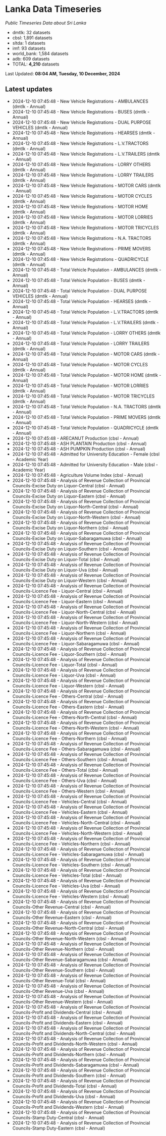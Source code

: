 # Lanka Data Timeseries
*Public Timeseries Data about Sri Lanka*

* dmtlk: 32 datasets
* cbsl: 1,891 datasets
* sltda: 1 datasets
* imf: 93 datasets
* world_bank: 1,584 datasets
* adb: 609 datasets
* TOTAL: **4,210** datasets

Last Updated: **08:04 AM, Tuesday, 10 December, 2024**

## Latest updates

* 2024-12-10 07:45:48 - New Vehicle Registrations - AMBULANCES (dmtlk - Annual)
* 2024-12-10 07:45:48 - New Vehicle Registrations - BUSES (dmtlk - Annual)
* 2024-12-10 07:45:48 - New Vehicle Registrations - DUAL PURPOSE VEHICLES (dmtlk - Annual)
* 2024-12-10 07:45:48 - New Vehicle Registrations - HEARSES (dmtlk - Annual)
* 2024-12-10 07:45:48 - New Vehicle Registrations - L.V.TRACTORS (dmtlk - Annual)
* 2024-12-10 07:45:48 - New Vehicle Registrations - L.V.TRAILERS (dmtlk - Annual)
* 2024-12-10 07:45:48 - New Vehicle Registrations - LORRY OTHERS (dmtlk - Annual)
* 2024-12-10 07:45:48 - New Vehicle Registrations - LORRY TRAILERS (dmtlk - Annual)
* 2024-12-10 07:45:48 - New Vehicle Registrations - MOTOR CARS (dmtlk - Annual)
* 2024-12-10 07:45:48 - New Vehicle Registrations - MOTOR CYCLES (dmtlk - Annual)
* 2024-12-10 07:45:48 - New Vehicle Registrations - MOTOR HOME (dmtlk - Annual)
* 2024-12-10 07:45:48 - New Vehicle Registrations - MOTOR LORRIES (dmtlk - Annual)
* 2024-12-10 07:45:48 - New Vehicle Registrations - MOTOR TRICYCLES (dmtlk - Annual)
* 2024-12-10 07:45:48 - New Vehicle Registrations - N.A. TRACTORS (dmtlk - Annual)
* 2024-12-10 07:45:48 - New Vehicle Registrations - PRIME MOVERS (dmtlk - Annual)
* 2024-12-10 07:45:48 - New Vehicle Registrations - QUADRICYCLE (dmtlk - Annual)
* 2024-12-10 07:45:48 - Total Vehicle Population - AMBULANCES (dmtlk - Annual)
* 2024-12-10 07:45:48 - Total Vehicle Population - BUSES (dmtlk - Annual)
* 2024-12-10 07:45:48 - Total Vehicle Population - DUAL PURPOSE VEHICLES (dmtlk - Annual)
* 2024-12-10 07:45:48 - Total Vehicle Population - HEARSES (dmtlk - Annual)
* 2024-12-10 07:45:48 - Total Vehicle Population - L.V.TRACTORS (dmtlk - Annual)
* 2024-12-10 07:45:48 - Total Vehicle Population - L.V.TRAILERS (dmtlk - Annual)
* 2024-12-10 07:45:48 - Total Vehicle Population - LORRY OTHERS (dmtlk - Annual)
* 2024-12-10 07:45:48 - Total Vehicle Population - LORRY TRAILERS (dmtlk - Annual)
* 2024-12-10 07:45:48 - Total Vehicle Population - MOTOR CARS (dmtlk - Annual)
* 2024-12-10 07:45:48 - Total Vehicle Population - MOTOR CYCLES (dmtlk - Annual)
* 2024-12-10 07:45:48 - Total Vehicle Population - MOTOR HOME (dmtlk - Annual)
* 2024-12-10 07:45:48 - Total Vehicle Population - MOTOR LORRIES (dmtlk - Annual)
* 2024-12-10 07:45:48 - Total Vehicle Population - MOTOR TRICYCLES (dmtlk - Annual)
* 2024-12-10 07:45:48 - Total Vehicle Population - N.A. TRACTORS (dmtlk - Annual)
* 2024-12-10 07:45:48 - Total Vehicle Population - PRIME MOVERS (dmtlk - Annual)
* 2024-12-10 07:45:48 - Total Vehicle Population - QUADRICYCLE (dmtlk - Annual)
* 2024-12-10 07:45:48 - ARECANUT Production (cbsl - Annual)
* 2024-12-10 07:45:48 - ASH PLANTAIN Production (cbsl - Annual)
* 2024-12-10 07:45:48 - ASH PUMPKIN Production (cbsl - Annual)
* 2024-12-10 07:45:48 - Admitted for University Education - Female (cbsl - Academic Year)
* 2024-12-10 07:45:48 - Admitted for University Education - Male (cbsl - Academic Year)
* 2024-12-10 07:45:48 - Agriculture Volume Index (cbsl - Annual)
* 2024-12-10 07:45:48 - Analysis of Revenue Collection of Provincial Councils-Excise Duty on Liquor-Central (cbsl - Annual)
* 2024-12-10 07:45:48 - Analysis of Revenue Collection of Provincial Councils-Excise Duty on Liquor-Eastern (cbsl - Annual)
* 2024-12-10 07:45:48 - Analysis of Revenue Collection of Provincial Councils-Excise Duty on Liquor-North-Central (cbsl - Annual)
* 2024-12-10 07:45:48 - Analysis of Revenue Collection of Provincial Councils-Excise Duty on Liquor-North-Western (cbsl - Annual)
* 2024-12-10 07:45:48 - Analysis of Revenue Collection of Provincial Councils-Excise Duty on Liquor-Northern (cbsl - Annual)
* 2024-12-10 07:45:48 - Analysis of Revenue Collection of Provincial Councils-Excise Duty on Liquor-Sabaragamuwa (cbsl - Annual)
* 2024-12-10 07:45:48 - Analysis of Revenue Collection of Provincial Councils-Excise Duty on Liquor-Southern (cbsl - Annual)
* 2024-12-10 07:45:48 - Analysis of Revenue Collection of Provincial Councils-Excise Duty on Liquor-Total (cbsl - Annual)
* 2024-12-10 07:45:48 - Analysis of Revenue Collection of Provincial Councils-Excise Duty on Liquor-Uva (cbsl - Annual)
* 2024-12-10 07:45:48 - Analysis of Revenue Collection of Provincial Councils-Excise Duty on Liquor-Western (cbsl - Annual)
* 2024-12-10 07:45:48 - Analysis of Revenue Collection of Provincial Councils-Licence Fee - Liquor-Central (cbsl - Annual)
* 2024-12-10 07:45:48 - Analysis of Revenue Collection of Provincial Councils-Licence Fee - Liquor-Eastern (cbsl - Annual)
* 2024-12-10 07:45:48 - Analysis of Revenue Collection of Provincial Councils-Licence Fee - Liquor-North-Central (cbsl - Annual)
* 2024-12-10 07:45:48 - Analysis of Revenue Collection of Provincial Councils-Licence Fee - Liquor-North-Western (cbsl - Annual)
* 2024-12-10 07:45:48 - Analysis of Revenue Collection of Provincial Councils-Licence Fee - Liquor-Northern (cbsl - Annual)
* 2024-12-10 07:45:48 - Analysis of Revenue Collection of Provincial Councils-Licence Fee - Liquor-Sabaragamuwa (cbsl - Annual)
* 2024-12-10 07:45:48 - Analysis of Revenue Collection of Provincial Councils-Licence Fee - Liquor-Southern (cbsl - Annual)
* 2024-12-10 07:45:48 - Analysis of Revenue Collection of Provincial Councils-Licence Fee - Liquor-Total (cbsl - Annual)
* 2024-12-10 07:45:48 - Analysis of Revenue Collection of Provincial Councils-Licence Fee - Liquor-Uva (cbsl - Annual)
* 2024-12-10 07:45:48 - Analysis of Revenue Collection of Provincial Councils-Licence Fee - Liquor-Western (cbsl - Annual)
* 2024-12-10 07:45:48 - Analysis of Revenue Collection of Provincial Councils-Licence Fee - Others-Central (cbsl - Annual)
* 2024-12-10 07:45:48 - Analysis of Revenue Collection of Provincial Councils-Licence Fee - Others-Eastern (cbsl - Annual)
* 2024-12-10 07:45:48 - Analysis of Revenue Collection of Provincial Councils-Licence Fee - Others-North-Central (cbsl - Annual)
* 2024-12-10 07:45:48 - Analysis of Revenue Collection of Provincial Councils-Licence Fee - Others-North-Western (cbsl - Annual)
* 2024-12-10 07:45:48 - Analysis of Revenue Collection of Provincial Councils-Licence Fee - Others-Northern (cbsl - Annual)
* 2024-12-10 07:45:48 - Analysis of Revenue Collection of Provincial Councils-Licence Fee - Others-Sabaragamuwa (cbsl - Annual)
* 2024-12-10 07:45:48 - Analysis of Revenue Collection of Provincial Councils-Licence Fee - Others-Southern (cbsl - Annual)
* 2024-12-10 07:45:48 - Analysis of Revenue Collection of Provincial Councils-Licence Fee - Others-Total (cbsl - Annual)
* 2024-12-10 07:45:48 - Analysis of Revenue Collection of Provincial Councils-Licence Fee - Others-Uva (cbsl - Annual)
* 2024-12-10 07:45:48 - Analysis of Revenue Collection of Provincial Councils-Licence Fee - Others-Western (cbsl - Annual)
* 2024-12-10 07:45:48 - Analysis of Revenue Collection of Provincial Councils-Licence Fee - Vehicles-Central (cbsl - Annual)
* 2024-12-10 07:45:48 - Analysis of Revenue Collection of Provincial Councils-Licence Fee - Vehicles-Eastern (cbsl - Annual)
* 2024-12-10 07:45:48 - Analysis of Revenue Collection of Provincial Councils-Licence Fee - Vehicles-North-Central (cbsl - Annual)
* 2024-12-10 07:45:48 - Analysis of Revenue Collection of Provincial Councils-Licence Fee - Vehicles-North-Western (cbsl - Annual)
* 2024-12-10 07:45:48 - Analysis of Revenue Collection of Provincial Councils-Licence Fee - Vehicles-Northern (cbsl - Annual)
* 2024-12-10 07:45:48 - Analysis of Revenue Collection of Provincial Councils-Licence Fee - Vehicles-Sabaragamuwa (cbsl - Annual)
* 2024-12-10 07:45:48 - Analysis of Revenue Collection of Provincial Councils-Licence Fee - Vehicles-Southern (cbsl - Annual)
* 2024-12-10 07:45:48 - Analysis of Revenue Collection of Provincial Councils-Licence Fee - Vehicles-Total (cbsl - Annual)
* 2024-12-10 07:45:48 - Analysis of Revenue Collection of Provincial Councils-Licence Fee - Vehicles-Uva (cbsl - Annual)
* 2024-12-10 07:45:48 - Analysis of Revenue Collection of Provincial Councils-Licence Fee - Vehicles-Western (cbsl - Annual)
* 2024-12-10 07:45:48 - Analysis of Revenue Collection of Provincial Councils-Other Revenue-Central (cbsl - Annual)
* 2024-12-10 07:45:48 - Analysis of Revenue Collection of Provincial Councils-Other Revenue-Eastern (cbsl - Annual)
* 2024-12-10 07:45:48 - Analysis of Revenue Collection of Provincial Councils-Other Revenue-North-Central (cbsl - Annual)
* 2024-12-10 07:45:48 - Analysis of Revenue Collection of Provincial Councils-Other Revenue-North-Western (cbsl - Annual)
* 2024-12-10 07:45:48 - Analysis of Revenue Collection of Provincial Councils-Other Revenue-Northern (cbsl - Annual)
* 2024-12-10 07:45:48 - Analysis of Revenue Collection of Provincial Councils-Other Revenue-Sabaragamuwa (cbsl - Annual)
* 2024-12-10 07:45:48 - Analysis of Revenue Collection of Provincial Councils-Other Revenue-Southern (cbsl - Annual)
* 2024-12-10 07:45:48 - Analysis of Revenue Collection of Provincial Councils-Other Revenue-Total (cbsl - Annual)
* 2024-12-10 07:45:48 - Analysis of Revenue Collection of Provincial Councils-Other Revenue-Uva (cbsl - Annual)
* 2024-12-10 07:45:48 - Analysis of Revenue Collection of Provincial Councils-Other Revenue-Western (cbsl - Annual)
* 2024-12-10 07:45:48 - Analysis of Revenue Collection of Provincial Councils-Profit and Dividends-Central (cbsl - Annual)
* 2024-12-10 07:45:48 - Analysis of Revenue Collection of Provincial Councils-Profit and Dividends-Eastern (cbsl - Annual)
* 2024-12-10 07:45:48 - Analysis of Revenue Collection of Provincial Councils-Profit and Dividends-North-Central (cbsl - Annual)
* 2024-12-10 07:45:48 - Analysis of Revenue Collection of Provincial Councils-Profit and Dividends-North-Western (cbsl - Annual)
* 2024-12-10 07:45:48 - Analysis of Revenue Collection of Provincial Councils-Profit and Dividends-Northern (cbsl - Annual)
* 2024-12-10 07:45:48 - Analysis of Revenue Collection of Provincial Councils-Profit and Dividends-Sabaragamuwa (cbsl - Annual)
* 2024-12-10 07:45:48 - Analysis of Revenue Collection of Provincial Councils-Profit and Dividends-Southern (cbsl - Annual)
* 2024-12-10 07:45:48 - Analysis of Revenue Collection of Provincial Councils-Profit and Dividends-Total (cbsl - Annual)
* 2024-12-10 07:45:48 - Analysis of Revenue Collection of Provincial Councils-Profit and Dividends-Uva (cbsl - Annual)
* 2024-12-10 07:45:48 - Analysis of Revenue Collection of Provincial Councils-Profit and Dividends-Western (cbsl - Annual)
* 2024-12-10 07:45:48 - Analysis of Revenue Collection of Provincial Councils-Stamp Duty-Central (cbsl - Annual)
* 2024-12-10 07:45:48 - Analysis of Revenue Collection of Provincial Councils-Stamp Duty-Eastern (cbsl - Annual)